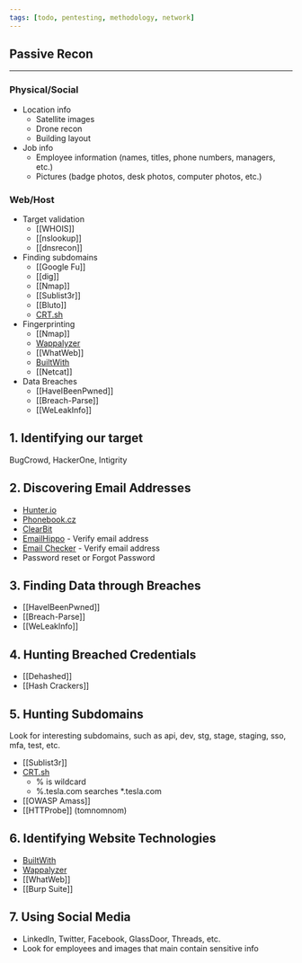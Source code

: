 ```yaml
---
tags: [todo, pentesting, methodology, network]
---
```


## Passive Recon
---
### Physical/Social

* Location info
	* Satellite images
	* Drone recon
	* Building layout
* Job info
	* Employee information (names, titles, phone numbers, managers, etc.)
	* Pictures (badge photos, desk photos, computer photos, etc.)

### Web/Host

* Target validation
	* [[WHOIS]] 
	* [[nslookup]]
	* [[dnsrecon]]
* Finding subdomains
	* [[Google Fu]] 
	* [[dig]]
	* [[Nmap]]
	* [[Sublist3r]]
	* [[Bluto]]
	* [CRT.sh](https://crt.sh/)
* Fingerprinting
	* [[Nmap]]
	* [Wappalyzer](https://www.wappalyzer.com/)
	* [[WhatWeb]]
	* [BuiltWith](https://builtwith.com/)
	* [[Netcat]]
* Data Breaches
	* [[HaveIBeenPwned]]
	* [[Breach-Parse]]
	* [[WeLeakInfo]]

## 1.  Identifying our target

BugCrowd, HackerOne, Intigrity

## 2. Discovering Email Addresses

* [Hunter.io](https://hunter.io)
* [Phonebook.cz](https://phonebook.cz)
* [ClearBit](https://clearbit.com/)
* [EmailHippo](https://tools.emailhippo.com/) - Verify email address
* [Email Checker](https://email-checker.net/) - Verify email address
* Password reset or Forgot Password

## 3. Finding Data through Breaches

* [[HaveIBeenPwned]]
* [[Breach-Parse]]
* [[WeLeakInfo]]

## 4. Hunting Breached Credentials

* [[Dehashed]]
* [[Hash Crackers]]

## 5. Hunting Subdomains

Look for interesting subdomains, such as api, dev, stg, stage, staging, sso, mfa, test, etc.

* [[Sublist3r]]
* [CRT.sh](https://crt.sh/)
	* % is wildcard
	* %.tesla.com searches \*.tesla.com
* [[OWASP Amass]]
* [[HTTProbe]] (tomnomnom)

## 6. Identifying Website Technologies

* [BuiltWith](https://builtwith.com/)
* [Wappalyzer](https://www.wappalyzer.com/)
* [[WhatWeb]]
* [[Burp Suite]]

## 7. Using Social Media

* LinkedIn, Twitter, Facebook, GlassDoor, Threads, etc.
* Look for employees and images that main contain sensitive info